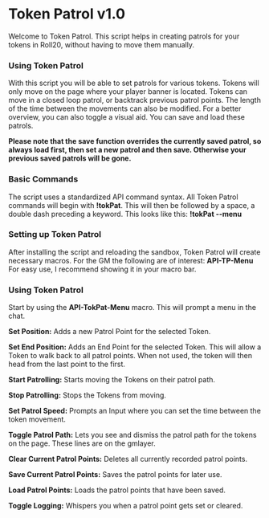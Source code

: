# Token Patrol v1.0

Welcome to Token Patrol. This script helps in creating patrols for your tokens in Roll20, without having to move them manually.

### Using Token Patrol
With this script you will be able to set patrols for various tokens. Tokens will only move on the page where your player banner is located.
Tokens can move in a closed loop patrol, or backtrack previous patrol points. The length of the time between the movements can also be modified.
For a better overview, you can also toggle a visual aid. You can save and load these patrols.

**Please note that the save function overrides the currently saved patrol, so always load first, then set a new patrol and then save. Otherwise your previous saved patrols will be gone.**

### Basic Commands
The script uses a standardized API command syntax. All Token Patrol commands will begin with **!tokPat**. This will then be followed by a space, a double dash preceding a keyword. This looks like this:
**!tokPat --menu**

### Setting up Token Patrol
After installing the script and reloading the sandbox, Token Patrol will create necessary macros. For the GM the following are of interest:
**API-TP-Menu**
For easy use, I recommend showing it in your macro bar.


### Using Token Patrol
Start by using the **API-TokPat-Menu** macro. This will prompt a menu in the chat.

**Set Position:**
Adds a new Patrol Point for the selected Token.

**Set End Position:**
Adds an End Point for the selected Token.
This will allow a Token to walk back to all patrol points. When not used, the token will then head from the last point to the first.

**Start Patrolling:**
Starts moving the Tokens on their patrol path.

**Stop Patrolling:**
Stops the Tokens from moving.

**Set Patrol Speed:**
Prompts an Input where you can set the time between the token movement.

**Toggle Patrol Path:**
Lets you see and dismiss the patrol path for the tokens on the page. These lines are on the gmlayer.

**Clear Current Patrol Points:**
Deletes all currently recorded patrol points.

**Save Current Patrol Points:**
Saves the patrol points for later use.

**Load Patrol Points:**
Loads the patrol points that have been saved.

**Toggle Logging:**
Whispers you when a patrol point gets set or cleared. 









